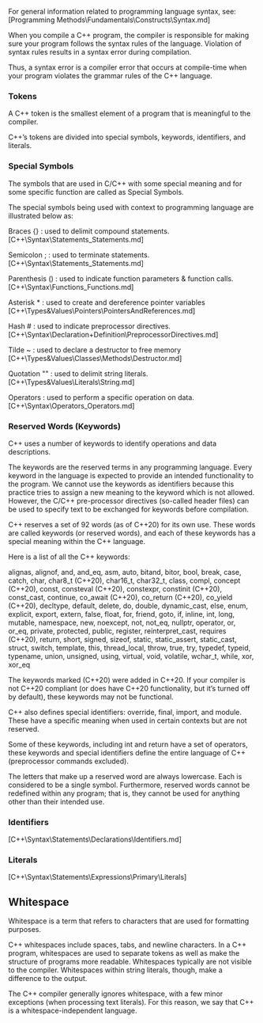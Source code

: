 For general information related to programming language syntax, see:
[Programming Methods\Fundamentals\Constructs\Syntax.md]


When you compile a C++ program, the compiler is responsible for making sure your program follows the syntax rules of the language. Violation of syntax rules results in a syntax error during compilation.

Thus, a syntax error is a compiler error that occurs at compile-time when your program violates the grammar rules of the C++ language.

### Tokens
A C++ token is the smallest element of a program that is meaningful to the compiler.

C++’s tokens are divided into
  special symbols,
  keywords,
  identifiers,
  and literals.

### Special Symbols
The symbols that are used in C/C++ with some special meaning and for some specific function are called as Special Symbols.

The special symbols being used with context to programming language are illustrated below as:

Braces {} : used to delimit compound statements.
[C++\Syntax\Statements\_Statements.md]

Semicolon ; : used to terminate statements.
[C++\Syntax\Statements\_Statements.md]

Parenthesis () : used to indicate function parameters & function calls.
[C++\Syntax\Functions\_Functions.md]

Asterisk * : used to create and dereference pointer variables
[C++\Types&Values\Pointers\PointersAndReferences.md]

Hash # : used to indicate preprocessor directives.
[C++\Syntax\Declaration+Definition\PreprocessorDirectives.md]

Tilde ~ : used to declare a destructor to free memory
[C++\Types&Values\Classes\Methods\Destructor.md]

Quotation "" : used to delimit string literals.
[C++\Types&Values\Literals\String.md]

Operators : used to perform a specific operation on data.
[C++\Syntax\Operators\_Operators.md]



### Reserved Words (Keywords)
C++ uses a number of keywords to identify operations and data descriptions.

The keywords are the reserved terms in any programming language. Every keyword in the language is expected to provide an intended functionality to the program. We cannot use the keywords as identifiers because this practice tries to assign a new meaning to the keyword which is not allowed. However, the C/C++ pre-processor directives (so-called header files) can be used to specify text to be exchanged for keywords before compilation.

C++ reserves a set of 92 words (as of C++20) for its own use. These words are called keywords (or reserved words), and each of these keywords has a special meaning within the C++ language.

Here is a list of all the C++ keywords:

alignas, alignof, and, and_eq, asm, auto, bitand, bitor, bool, break, case, catch, char, char8_t (C++20), char16_t, char32_t, class, compl, concept (C++20), const, consteval (C++20), constexpr, constinit (C++20), const_cast, continue, co_await (C++20), co_return (C++20), co_yield (C++20), decltype, default, delete, do, double, dynamic_cast, else, enum, explicit, export, extern, false, float, for, friend, goto, if, inline, int, long, mutable, namespace, new, noexcept, not, not_eq, nullptr, operator, or, or_eq, private, protected, public, register, reinterpret_cast, requires (C++20), return, short, signed, sizeof, static, static_assert, static_cast, struct, switch, template, this, thread_local, throw, true, try, typedef, typeid, typename, union, unsigned, using, virtual, void, volatile, wchar_t, while, xor, xor_eq

The keywords marked (C++20) were added in C++20. If your compiler is not C++20 compliant (or does have C++20 functionality, but it’s turned off by default), these keywords may not be functional.

C++ also defines special identifiers: override, final, import, and module. These have a specific meaning when used in certain contexts but are not reserved.

Some of these keywords, including int and return have a set of operators, these keywords and special identifiers define the entire language of C++ (preprocessor commands excluded).

The letters that make up a reserved word are always lowercase. Each is considered to be a single symbol. Furthermore, reserved words cannot be redefined within any program; that is, they cannot be used for anything other than their intended use.



### Identifiers
[C++\Syntax\Statements\Declarations\Identifiers.md]

### Literals
[C++\Syntax\Statements\Expressions\Primary\Literals]



## Whitespace
Whitespace is a term that refers to characters that are used for formatting purposes.

C++ whitespaces include spaces, tabs, and newline characters. In a C++ program, whitespaces are used to separate tokens as well as make the structure of programs more readable. Whitespaces typically are not visible to the compiler. Whitespaces within string literals, though, make a difference to the output.

The C++ compiler generally ignores whitespace, with a few minor exceptions (when processing text literals). For this reason, we say that C++ is a whitespace-independent language.
